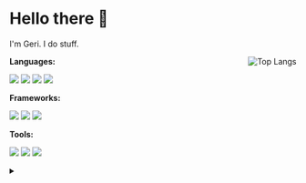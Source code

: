 # Hello there 👋

I'm Geri. I do stuff.

<img align="right" src="https://github-readme-stats.vercel.app/api/top-langs/?username=weyh&hide=html&bg_color=1C2125&title_color=ffffff&text_color=ffffff&icon_color=ffffff&cache_seconds=86400" alt="Top Langs">

**Languages:**

![](https://img.shields.io/badge/-CPP-1C2125?style=for-the-badge&labelColor=00599C&logo=data:image/png;base64,iVBORw0KGgoAAAANSUhEUgAAABYAAAAYCAYAAAD+vg1LAAABHklEQVRIibVVURHCMAx9xyGgEpAwBwwFTEIlIAEJSKiESigOwMEkFAWPj4WjdGk3dlvucusly7vkNUlBEhN6IOn4FSe2alzNaUheSUaOJYrP/AvckewVwFx6+XcSuCEZZgDmEiR2BGz4y+NScYKFD6jGI8V+y7JpxVaLaVDJNLByOeIr0eZRcPoKYK5eS2qHsbwA2MxmAXjR3BcUDGgZ37KMHoWK2goVQQNuE1BbCJySsFeKSEvr1DJ/aXMJXRcADYBG43gdUahIe3YxFVrGNjk7AE/lnzuAk3xnZxw5HgzLoRO8nFPfRcu4NCCBKwxIVAo5YhgGU7keg6GDzoovflbl1BJKe3v2EtpsbW666Dd/mvJ9e+XKj2mqBy54/t+LNdtxix0+cAAAAABJRU5ErkJggg==&logoColor=white&color=1C2125)
![](https://img.shields.io/badge/-C_Sharp-1C2125?style=for-the-badge&labelColor=9B75CD&logo=C-Sharp&logoColor=white&color=1C2125)
![](https://img.shields.io/badge/-Python-1C2125?style=for-the-badge&labelColor=3776AB&logo=Python&logoColor=white&color=1C2125)
![](https://img.shields.io/badge/-JavaScript-1C2125?style=for-the-badge&labelColor=F7DF1E&logo=JavaScript&logoColor=1C2125&color=1C2125)

**Frameworks:**

![](https://img.shields.io/badge/-Unity-1C2125?style=for-the-badge&labelColor=1C2125&logo=Unity&logoColor=white&color=1C2125)
![](https://img.shields.io/badge/-UWP-1C2125?style=for-the-badge&labelColor=007BD1&logo=windows&logoColor=white&color=1C2125)
![](https://img.shields.io/badge/-WPF-1C2125?style=for-the-badge&labelColor=007BD1&logo=windows&logoColor=white&color=1C2125)

**Tools:**

![](https://img.shields.io/badge/-Visual_Studio-1C2125?style=for-the-badge&labelColor=5C2D91&logo=Visual-Studio&logoColor=white&color=1C2125)
![](https://img.shields.io/badge/-VS_Code-1C2125?style=for-the-badge&labelColor=007ACC&logo=Visual-Studio-Code&logoColor=white&color=1C2125)
![](https://img.shields.io/badge/-Vim-1C2125?style=for-the-badge&labelColor=019733&logo=Vim&logoColor=white&color=1C2125)

<details>
  <summary> </summary>
  <img src="https://raw.githubusercontent.com/weyh/weyh/main/chika.gif">
</details>
